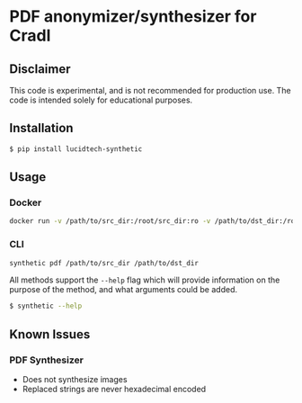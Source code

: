 # PDF anonymizer/synthesizer for Cradl

## Disclaimer

This code is experimental, and is not recommended for production use. The code is intended solely for educational purposes.

## Installation

```bash
$ pip install lucidtech-synthetic
```

## Usage

### Docker

```bash
docker run -v /path/to/src_dir:/root/src_dir:ro -v /path/to/dst_dir:/root/dst_dir -it lucidtechai/synthetic pdf /root/src_dir /root/dst_dir
```

### CLI

```bash
synthetic pdf /path/to/src_dir /path/to/dst_dir
```

All methods support the `--help` flag which will provide information on the purpose of the method, 
and what arguments could be added.

```bash
$ synthetic --help
```

## Known Issues

### PDF Synthesizer

- Does not synthesize images
- Replaced strings are never hexadecimal encoded